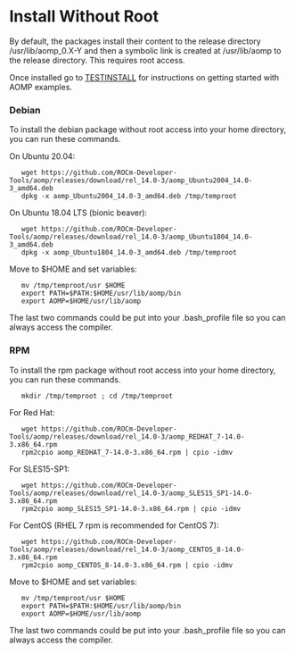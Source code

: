 # Install Without Root
By default, the packages install their content to the release directory /usr/lib/aomp_0.X-Y and then a  symbolic link is created at /usr/lib/aomp to the release directory. This requires root access.

Once installed go to [TESTINSTALL](TESTINSTALL.md) for instructions on getting started with AOMP examples.

### Debian
To install the debian package without root access into your home directory, you can run these commands.<br>

On Ubuntu 20.04:
```
   wget https://github.com/ROCm-Developer-Tools/aomp/releases/download/rel_14.0-3/aomp_Ubuntu2004_14.0-3_amd64.deb
   dpkg -x aomp_Ubuntu2004_14.0-3_amd64.deb /tmp/temproot
```
On Ubuntu 18.04 LTS (bionic beaver):
```
   wget https://github.com/ROCm-Developer-Tools/aomp/releases/download/rel_14.0-3/aomp_Ubuntu1804_14.0-3_amd64.deb
   dpkg -x aomp_Ubuntu1804_14.0-3_amd64.deb /tmp/temproot
```
Move to $HOME and set variables:
```
   mv /tmp/temproot/usr $HOME
   export PATH=$PATH:$HOME/usr/lib/aomp/bin
   export AOMP=$HOME/usr/lib/aomp
```
The last two commands could be put into your .bash_profile file so you can always access the compiler.

### RPM
To install the rpm package without root access into your home directory, you can run these commands.
```
   mkdir /tmp/temproot ; cd /tmp/temproot 
```
For Red Hat:
```
   wget https://github.com/ROCm-Developer-Tools/aomp/releases/download/rel_14.0-3/aomp_REDHAT_7-14.0-3.x86_64.rpm
   rpm2cpio aomp_REDHAT_7-14.0-3.x86_64.rpm | cpio -idmv
```
For SLES15-SP1:
```
   wget https://github.com/ROCm-Developer-Tools/aomp/releases/download/rel_14.0-3/aomp_SLES15_SP1-14.0-3.x86_64.rpm
   rpm2cpio aomp_SLES15_SP1-14.0-3.x86_64.rpm | cpio -idmv
```
For CentOS (RHEL 7 rpm is recommended for CentOS 7):
```
   wget https://github.com/ROCm-Developer-Tools/aomp/releases/download/rel_14.0-3/aomp_CENTOS_8-14.0-3.x86_64.rpm
   rpm2cpio aomp_CENTOS_8-14.0-3.x86_64.rpm | cpio -idmv
```
Move to $HOME and set variables:
```
   mv /tmp/temproot/usr $HOME
   export PATH=$PATH:$HOME/usr/lib/aomp/bin
   export AOMP=$HOME/usr/lib/aomp
```
The last two commands could be put into your .bash_profile file so you can always access the compiler.
